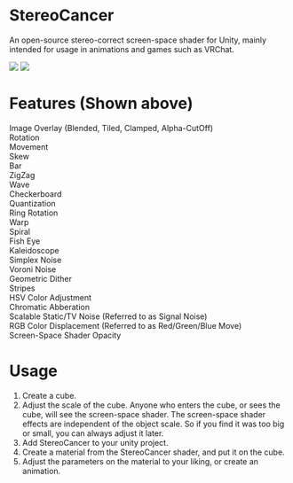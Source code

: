 # StereoCancer
An open-source stereo-correct screen-space shader for Unity, mainly intended for usage in animations and games such as VRChat.

![](https://github.com/xwidghet/StereoCancer/blob/master/Example%20Gifs/kaleidescope_and_voroni_shader.gif?raw=true)
![](https://github.com/xwidghet/StereoCancer/blob/master/Example%20Gifs/overboard_shader.gif?raw=true)

# Features (Shown above)
Image Overlay (Blended, Tiled, Clamped, Alpha-CutOff)  
Rotation  
Movement  
Skew  
Bar  
ZigZag  
Wave  
Checkerboard  
Quantization  
Ring Rotation  
Warp  
Spiral  
Fish Eye  
Kaleidoscope  
Simplex Noise  
Voroni Noise  
Geometric Dither  
Stripes  
HSV Color Adjustment  
Chromatic Abberation  
Scalable Static/TV Noise (Referred to as Signal Noise)  
RGB Color Displacement (Referred to as Red/Green/Blue Move)  
Screen-Space Shader Opacity

# Usage
1. Create a cube.
2. Adjust the scale of the cube. Anyone who enters the cube, or sees the cube, will see the screen-space shader. The screen-space shader effects are independent of the object scale. So if you find it was too big or small, you can always adjust it later.
3. Add StereoCancer to your unity project.
4. Create a material from the StereoCancer shader, and put it on the cube.
5. Adjust the parameters on the material to your liking, or create an animation.
